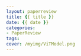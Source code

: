 ```yaml
---
layout: paperreview
title: {{ title }}
date: {{ date }}
categories:
- PaperReview
tags:
cover: /myimg/ViTModel.png
---
```


